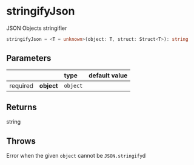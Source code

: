 # stringifyJson

JSON Objects stringifier

```typescript
stringifyJson = <T = unknown>(object: T, struct: Struct<T>): string
```  

## Parameters
|          |            | type     | default value
| :-:      | :--        | :--      | :--           
| required | **object** | `object` |

## Returns
string

## Throws
Error when the given `object` cannot be `JSON.stringify`d
